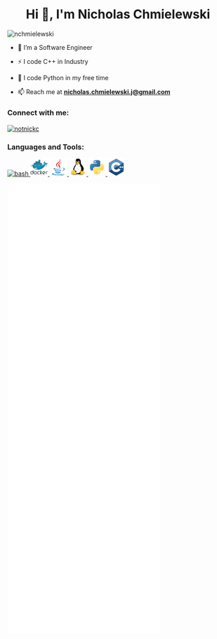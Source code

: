 <h1 align="center">Hi 👋, I'm Nicholas Chmielewski</h1>
<p align="left"> <img src="https://komarev.com/ghpvc/?username=nchmielewski" alt="nchmielewski" /> </p>


- 🌱 I’m a Software Engineer

- ⚡ I code C++ in Industry

- 🐍 I code Python in my free time

- 📫 Reach me at **[nicholas.chmielewski.j@gmail.com](mailto://nicholas.chmielewski.j@gmail.com)**

<h3 align="left">Connect with me:</h3>
<p align="left">
<a href="https://twitter.com/notnickc" target="blank"><img align="center" src="https://raw.githubusercontent.com/rahuldkjain/github-profile-readme-generator/master/src/images/icons/Social/twitter.svg" alt="notnickc" height="30" width="40" /></a>
</p>

<h3 align="left">Languages and Tools:</h3>
<p align="left"> <a href="https://www.gnu.org/software/bash/" target="_blank"> <img src="https://www.vectorlogo.zone/logos/gnu_bash/gnu_bash-icon.svg" alt="bash" width="40" height="40"/> </a> <a href="https://www.docker.com/" target="_blank"> <img src="https://raw.githubusercontent.com/devicons/devicon/master/icons/docker/docker-original-wordmark.svg" alt="docker" width="40" height="40"/> </a> <a href="https://www.java.com" target="_blank"> <img src="https://raw.githubusercontent.com/devicons/devicon/master/icons/java/java-original.svg" alt="java" width="40" height="40"/> </a> <a href="https://www.linux.org/" target="_blank"> <img src="https://raw.githubusercontent.com/devicons/devicon/master/icons/linux/linux-original.svg" alt="linux" width="40" height="40"/> </a> <a href="https://www.python.org" target="_blank"> <img src="https://raw.githubusercontent.com/devicons/devicon/master/icons/python/python-original.svg" alt="python" width="40" height="40"/> </a> <a href="https://isocpp.org/" target="_blank"> <img src="https://raw.githubusercontent.com/github/explore/80688e429a7d4ef2fca1e82350fe8e3517d3494d/topics/cpp/cpp.png" alt="cpp" width="40" height="40"/> </a>



![Metrics](https://github.com/isaacKenyon/isaacKenyon/blob/main/github-metrics.svg)